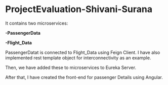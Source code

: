 # ProjectEvaluation-Shivani-Surana

It contains two microservices:

**-PassengerData**

**-Flight_Data**

PassengerDatat is connected to Flight_Data using Feign Client.
I have also implemented rest template object for interconnectivity as an example.

Then, we have added these to microservices to Eureka Server.

After that, I have created the front-end for passenger Details using Angular.
